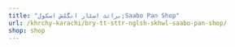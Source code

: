 ```yaml
---
title: "برائٹ اسٹار انگلش اسکول;Saabo Pan Shop"
url: /khrchy-karachi/bry-tt-sttr-nglsh-skhwl-saabo-pan-shop/
shop: shop
---
```

